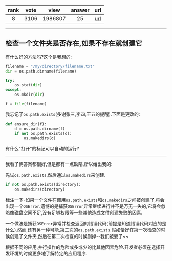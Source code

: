 
| rank | vote | view | answer | url |
|:-:|:-:|:-:|:-:|:-:|
|8|3106|1986807|25| [url](http://stackoverflow.com/questions/273192/how-can-i-safely-create-a-nested-directory-in-python) |
***

## 检查一个文件夹是否存在,如果不存在就创建它

有什么好的方法吗?这个是我想的:

```python
filename = "/my/directory/filename.txt"
dir = os.path.dirname(filename)

try:
    os.stat(dir)
except:
    os.mkdir(dir)

f = file(filename)
```

我忘记了`os.path.exists`(多谢张三,李四,王五的提醒).下面是更改的:

```python
def ensure_dir(f):
    d = os.path.dirname(f)
    if not os.path.exists(d):
        os.makedirs(d)
```

有什么"打开"的标记可以自动的运行?

***

我看了俩答案都很好,但是都有一点缺陷,所以给出我的:

先试`os.path.exists`,然后通过`os.makedirs`来创建.

```python
if not os.path.exists(directory):
    os.makedirs(directory)
```

标注一下-如果一个文件在调用`os.path.exists`和`os.makedirs`之间被创建了,将会出现一个`OSError`.遗憾的是捕获`OSError`异常继续进行并不是万无一失的,它将会忽略像磁盘空间不足,没有足够权限等一些其他造成文件创建失败的因素.

一个做法是捕获`OSError`异常并检查返回的错误代码(前提是知道错误代码对应的是什么).然而,还有另一种可能,第二次的`os.path.exists`.假如恰好在第一次检查的时候创建了文件夹,然后在第二次检查的时候删掉--我们被耍了~~

根据不同的应用,并行操作的危险或多或少的比其他因素危险.开发者必须在选择开发环境的时候更多地了解特定的应用程序.